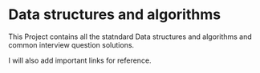 # Data structures and algorithms

This Project contains all the statndard Data structures and algorithms and common interview question solutions.

I will also add important links for reference.
